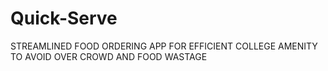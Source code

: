 # Quick-Serve
 STREAMLINED FOOD ORDERING APP FOR EFFICIENT COLLEGE AMENITY TO AVOID OVER CROWD AND FOOD WASTAGE



